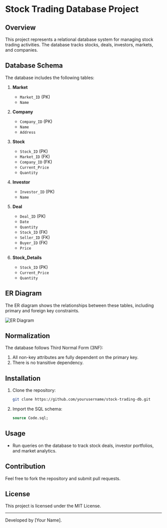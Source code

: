 # Stock Trading Database Project

## Overview
This project represents a relational database system for managing stock trading activities. The database tracks stocks, deals, investors, markets, and companies.

## Database Schema
The database includes the following tables:

1. **Market**
   - `Market_ID` (PK)
   - `Name`

2. **Company**
   - `Company_ID` (PK)
   - `Name`
   - `Address`

3. **Stock**
   - `Stock_ID` (PK)
   - `Market_ID` (FK)
   - `Company_ID` (FK)
   - `Current_Price`
   - `Quantity`

4. **Investor**
   - `Investor_ID` (PK)
   - `Name`

5. **Deal**
   - `Deal_ID` (PK)
   - `Date`
   - `Quantity`
   - `Stock_ID` (FK)
   - `Seller_ID` (FK)
   - `Buyer_ID` (FK)
   - `Price`

6. **Stock_Details**
   - `Stock_ID` (PK)
   - `Current_Price`
   - `Quantity`

## ER Diagram
The ER diagram shows the relationships between these tables, including primary and foreign key constraints.

![ER Diagram](./image.png)

## Normalization
The database follows Third Normal Form (3NF):
1. All non-key attributes are fully dependent on the primary key.
2. There is no transitive dependency.

## Installation
1. Clone the repository:
   ```bash
   git clone https://github.com/yourusername/stock-trading-db.git
   ```
2. Import the SQL schema:
   ```sql
   source Code.sql;
   ```

## Usage
- Run queries on the database to track stock deals, investor portfolios, and market analytics.

## Contribution
Feel free to fork the repository and submit pull requests.

## License
This project is licensed under the MIT License.

---
Developed by [Your Name].

